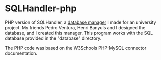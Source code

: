 # SQLHandler-php
PHP version of SQLHandler, a [database manager](https://github.com/nothing4free/SQLHandler) I made for an university project. My friends Pedro Ventura, Henri Banyuls and I designed the database, and I created this manager. This program works with the SQL database provided in the "database" directory. </br>

The PHP code was based on the W3Schools PHP-MySQL connector documentation.
